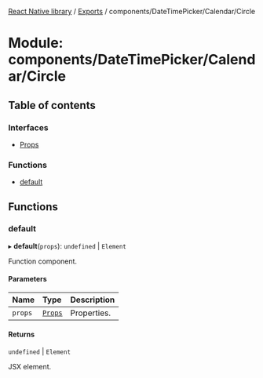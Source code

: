 [React Native library](../index.md) / [Exports](../modules.md) / components/DateTimePicker/Calendar/Circle

# Module: components/DateTimePicker/Calendar/Circle

## Table of contents

### Interfaces

- [Props](../interfaces/components_DateTimePicker_Calendar_Circle.Props.md)

### Functions

- [default](components_DateTimePicker_Calendar_Circle.md#default)

## Functions

### default

▸ **default**(`props`): `undefined` \| `Element`

Function component.

#### Parameters

| Name | Type | Description |
| :------ | :------ | :------ |
| `props` | [`Props`](../interfaces/components_DateTimePicker_Calendar_Circle.Props.md) | Properties. |

#### Returns

`undefined` \| `Element`

JSX element.
